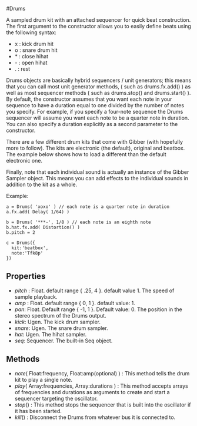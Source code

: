 #Drums

A sampled drum kit with an attached sequencer for quick beat construction. The first argument to the constructor allows you to easily define beats using the following syntax:

* x : kick drum hit
* o : snare drum hit
* \* : close hihat
* \- : open hihat
* . : rest

Drums objects are basically hybrid sequencers / unit generators; this means that you can call most unit generator methods, ( such as drums.fx.add() ) as well as most sequencer methods ( such as drums.stop() and drums.start() ). By default, the constructor assumes that you want each note in your sequence to have a duration equal to one divided by the number of notes you specify. For example, if you specify a four-note sequence the Drums sequencer will assume you want each note to be a quarter note in duration. You can also specify a duration explicitly as a second parameter to the constructor.

There are a few different drum kits that come with Gibber (with hopefully more to follow). The kits are electronic (the default), original and beatbox. The example below shows how to load a different than the default electronic one.

Finally, note that each individual sound is actually an instance of the Gibber Sampler object. This means you can add effects to the individual sounds in addition to the kit as a whole.

Example:
```
a = Drums( 'xoxo' ) // each note is a quarter note in duration  
a.fx.add( Delay( 1/64) )  

b = Drums( '***-', 1/8 ) // each note is an eighth note  
b.hat.fx.add( Distortion() )  
b.pitch = 2  

c = Drums({  
  kit:'beatbox',  
  note:'Tfk8p'  
})  
```

## Properties

* _pitch_ : Float. default range { .25, 4 }. default value 1. The speed of sample playback.
* _amp_ : Float. default range { 0, 1 }. default value: 1.
* _pan_: Float. Default range { -1, 1 }. Default value: 0. The position in the stereo spectrum of the Drums output.
* _kick_: Ugen. The kick drum sampler.
* _snare_: Ugen. The snare drum sampler.
* _hat_: Ugen. The hihat sampler.
* _seq_: Sequencer. The built-in Seq object.

## Methods

* _note_( Float:frequency, Float:amp(optional) ) : This method tells the drum kit to play a single note.
* _play_( Array:frequencies, Array:durations ) : This method accepts arrays of frequencies and durations as arguments to create and start a sequencer targeting the oscillator.
* _stop_() : This method stops the sequencer that is built into the oscillator if it has been started.
* _kill_() : Disconnect the Drums from whatever bus it is connected to. 